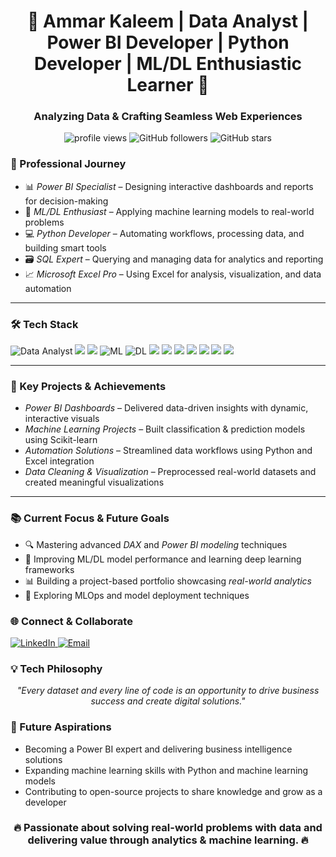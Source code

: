 <h1 align="center">🚀 Ammar Kaleem | Data Analyst | Power BI Developer | Python Developer | ML/DL Enthusiastic Learner 🚀</h1>
<h3 align="center">Analyzing Data & Crafting Seamless Web Experiences</h3>

<p align="center">
  <img src="https://komarev.com/ghpvc/?username=tashfeen&label=Profile%20views&color=0e75b6&style=flat-square" alt="profile views" />
  <img src="https://img.shields.io/github/followers/tashfeen?style=social" alt="GitHub followers" />
  <img src="https://img.shields.io/github/stars/tashfeen?style=social" alt="GitHub stars" />
</p>

### 💼 Professional Journey

- 📊 *Power BI Specialist* – Designing interactive dashboards and reports for decision-making  
- 🤖 *ML/DL Enthusiast* – Applying machine learning models to real-world problems  
- 💻 *Python Developer* – Automating workflows, processing data, and building smart tools  
- 🗃 *SQL Expert* – Querying and managing data for analytics and reporting  
- 📈 *Microsoft Excel Pro* – Using Excel for analysis, visualization, and data automation

---

### 🛠 Tech Stack

<p align="left">
  <img src="https://img.shields.io/badge/Data_Analyst-4B8BBE?style=for-the-badge&logo=google-analytics&logoColor=white" alt="Data Analyst" />
  <img src="https://img.shields.io/badge/Power_BI-F2C811?style=for-the-badge&logo=powerbi&logoColor=black" />
  <img src="https://img.shields.io/badge/Python-3776AB?style=for-the-badge&logo=python&logoColor=white" />
  <img src="https://img.shields.io/badge/Machine_Learning-FF6F00?style=for-the-badge&logo=tensorflow&logoColor=white" alt="ML" />
  <img src="https://img.shields.io/badge/Deep_Learning-8A2BE2?style=for-the-badge&logo=pytorch&logoColor=white" alt="DL" />
  <img src="https://img.shields.io/badge/Pandas-150458?style=for-the-badge&logo=pandas&logoColor=white" />
  <img src="https://img.shields.io/badge/NumPy-013243?style=for-the-badge&logo=numpy&logoColor=white" />
  <img src="https://img.shields.io/badge/Matplotlib-11557C?style=for-the-badge&logo=plotly&logoColor=white" />
  <img src="https://img.shields.io/badge/Scikit--learn-F7931E?style=for-the-badge&logo=scikit-learn&logoColor=white" />
  <img src="https://img.shields.io/badge/TensorFlow-FF6F00?style=for-the-badge&logo=tensorflow&logoColor=white" />
  <img src="https://img.shields.io/badge/SQL-4479A1?style=for-the-badge&logo=postgresql&logoColor=white" />
  <img src="https://img.shields.io/badge/Excel-217346?style=for-the-badge&logo=microsoft-excel&logoColor=white" />
</p>

---

### 🌟 Key Projects & Achievements

- *Power BI Dashboards* – Delivered data-driven insights with dynamic, interactive visuals  
- *Machine Learning Projects* – Built classification & prediction models using Scikit-learn  
- *Automation Solutions* – Streamlined data workflows using Python and Excel integration  
- *Data Cleaning & Visualization* – Preprocessed real-world datasets and created meaningful visualizations

---

### 📚 Current Focus & Future Goals

- 🔍 Mastering advanced *DAX* and *Power BI modeling* techniques  
- 🤖 Improving ML/DL model performance and learning deep learning frameworks  
- 📊 Building a project-based portfolio showcasing *real-world analytics*  
- 🧠 Exploring MLOps and model deployment techniques

### 🌐 Connect & Collaborate
<p align="left">
  <a href="https://www.linkedin.com/in/tashfeen/" target="_blank">
    <img src="https://img.shields.io/badge/LinkedIn-0A66C2?style=for-the-badge&logo=linkedin&logoColor=white" alt="LinkedIn"/>
  </a>
  <a href="mailto:tashfeen@example.com">
    <img src="https://img.shields.io/badge/Email-D14836?style=for-the-badge&logo=gmail&logoColor=white" alt="Email"/>
  </a>
</p>

### 💡 Tech Philosophy
<p align="center">
  <i>"Every dataset and every line of code is an opportunity to drive business success and create digital solutions."</i>
</p>

### 🚀 Future Aspirations
- Becoming a Power BI expert and delivering business intelligence solutions
- Expanding machine learning  skills with Python and machine learning models
- Contributing to open-source projects to share knowledge and grow as a developer

<h3 align="center">🔥 Passionate about solving real-world problems with data and delivering value through analytics & machine learning. 🔥</h3>
